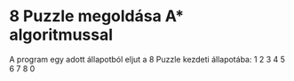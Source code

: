 # 8 Puzzle megoldása A* algoritmussal

A program egy adott állapotból eljut a 8 Puzzle kezdeti állapotába:
1 2 3
4 5 6
7 8 0

##
